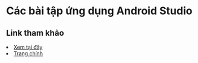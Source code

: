 <h1>Các bài tập ứng dụng Android Studio</h1>

<h2>Link tham khảo</h2>
<li><a href="https://ngocminhtran.com/2018/10/27/tao-va-quan-ly-thuc-don-tuy-chon-overflow-menus-trong-android/">Xem tại đây<a></li>
<li><a href="https://github.com/nkhoa62/Android-Studio">Trang chính</a>
